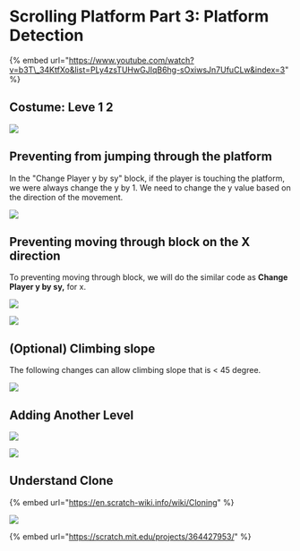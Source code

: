 # Scrolling Platform Part 3: Platform Detection



{% embed url="https://www.youtube.com/watch?v=b3T\_34KtfXo&list=PLy4zsTUHwGJIqB6hg-sOxiwsJn7UfuCLw&index=3" %}

## Costume:  Leve 1 2

![](../../../../.gitbook/assets/screenshot-2020-02-01-17.20.46.png)

## Preventing from jumping through the platform

In the "Change Player y by sy" block, if the player is touching the platform, we were always change the y by 1.  We need to change the y value based on the direction of the movement. 

![](../../../../.gitbook/assets/screenshot-2020-02-01-17.28.39.png)

## Preventing moving through block on the X direction

To preventing moving through block, we will do the similar code as **Change Player y by sy,** for x. 

![](../../../../.gitbook/assets/screenshot-2020-02-01-19.36.13.png)



![](../../../../.gitbook/assets/image%20%2813%29.png)

## \(Optional\) Climbing slope

The following changes can allow climbing slope that is &lt; 45 degree.

![](../../../../.gitbook/assets/screenshot-2020-02-01-19.36.24.png)

## Adding Another Level

![](../../../../.gitbook/assets/screenshot-2020-02-01-19.36.47.png)

![](../../../../.gitbook/assets/screenshot-2020-02-01-19.37.12.png)

## Understand Clone

{% embed url="https://en.scratch-wiki.info/wiki/Cloning" %}



![](../../../../.gitbook/assets/2020-02-01-19.41.01.gif)

{% embed url="https://scratch.mit.edu/projects/364427953/" %}



